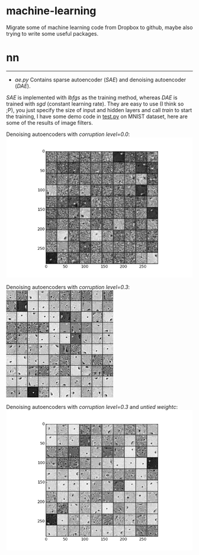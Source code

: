 machine-learning
================

Migrate some of machine learning code from Dropbox to github, maybe also trying to write some useful packages.

# nn
---
* *ae.py*
Contains sparse autoencoder (*SAE*) and denoising autoencoder (*DAE*).

*SAE* is implemented with *lbfgs* as the training method, whereas *DAE* is trained with *sgd* (constant learning rate). They are easy to use (I think so ;P), you just specify the size of input and hidden layers and call *train* to start the training, I have some demo code in [test.py](nn/test.py) on MNIST dataset, here are some of the results of image filters.

Denoising autoencoders with *corruption level=0.0*:
![alt text](nn/pic/dae_filter_level_0.png)

Denoising autoencoders with *corruption level=0.3*:
![alt text](nn/pic/dae_filter_level_30.png)

Denoising autoencoders with *corruption level=0.3* and *untied weightc*:
![alt text](nn/pic/dae_filter_level_30_untied.png)
